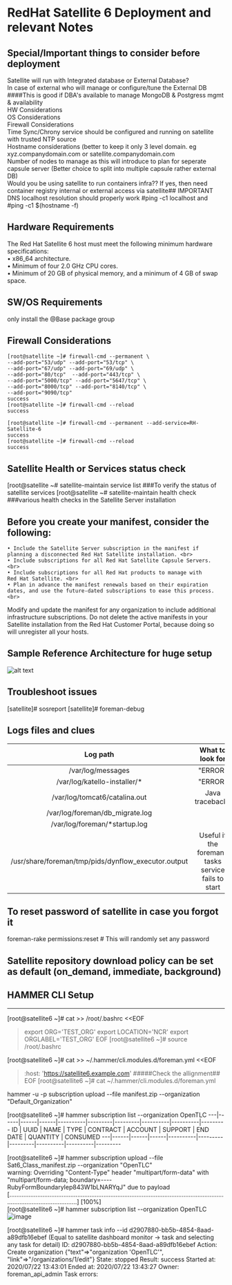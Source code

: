 # RedHat Satellite 6 Deployment and relevant Notes

## Special/Important things to consider before deployment

Satellite will run with Integrated database or External Database? <br>
In case of external who will manage or configure/tune the External DB ####This is good if DBA's available to manage MongoDB & Postgress mgmt & availability <br>
HW Considerations <br>
OS Considerations <br>
Firewall Considerations <br>
Time Sync/Chrony service should be configured and running on satellite with trusted NTP source <br>
Hostname considerations (better to keep it only 3 level domain. eg xyz.companydomain.com or satellite.companydomain.com <br>
Number of nodes to manage as this will introduce to plan for seperate capsule server (Better choice to split into multiple capsule rather external DB) <br>
Would you be using satellite to run containers infra?? If yes, then need container registry internal or external access via satellite## IMPORTANT  <br> 
DNS localhost resolution should properly work #ping -c1 localhost and #ping -c1 $(hostname -f) <br>

## Hardware Requirements
The Red Hat Satellite 6 host must meet the following minimum hardware specifications: <br>
	• x86_64 architecture.<br>
	• Minimum of four 2.0 GHz CPU cores.<br>
	• Minimum of 20 GB of physical memory, and a minimum of 4 GB of swap space.<br>

## SW/OS Requirements
only install the @Base package group

## Firewall Considerations
    [root@satellite ~]# firewall-cmd --permanent \
    --add-port="53/udp" --add-port="53/tcp" \
    --add-port="67/udp" --add-port="69/udp" \
    --add-port="80/tcp"  --add-port="443/tcp" \
    --add-port="5000/tcp" --add-port="5647/tcp" \
    --add-port="8000/tcp" --add-port="8140/tcp" \
    --add-port="9090/tcp"
    success
    [root@satellite ~]# firewall-cmd --reload
    success

    [root@satellite ~]# firewall-cmd --permanent --add-service=RH-Satellite-6
    success
    [root@satellite ~]# firewall-cmd --reload
    success
    
## Satellite Health or Services status check
 [root@satellite ~# satellite-maintain service list ###To verify the status of satellite services
 [root@satellite ~# satellite-maintain health check ###various health checks in the Satellite Server installation

## Before you create your manifest, consider the following:
	• Include the Satellite Server subscription in the manifest if planning a disconnected Red Hat Satellite installation. <br>
	• Include subscriptions for all Red Hat Satellite Capsule Servers. <br>
	• Include subscriptions for all Red Hat products to manage with Red Hat Satellite. <br>
	• Plan in advance the manifest renewals based on their expiration dates, and use the future-dated subscriptions to ease this process. <br>
Modify and update the manifest for any organization to include additional infrastructure subscriptions. Do not delete the active manifests in your Satellite installation from the Red Hat Customer Portal, because doing so will unregister all your hosts. <br>

## Sample Reference Architecture for huge setup
![alt text](https://user-images.githubusercontent.com/42198424/88525836-c3251000-d018-11ea-96b2-a3e46dfd491c.png)

## Troubleshoot issues 
[satellite]# sosreport
[satellite]# foreman-debug

## Logs files and clues
| Log path | What to look for  |
| :---:   | :-: | 
| /var/log/messages | "ERROR" |
| /var/log/katello-installer/* | "ERROR" |
| /var/log/tomcat6/catalina.out | Java tracebacks |
| /var/log/foreman/db_migrate.log | |
| /var/log/foreman/*startup.log | |
| /usr/share/foreman/tmp/pids/dynflow_executor.output | Useful if the foreman-tasks service fails to start |

## To reset password of satellite in case you forgot it
foreman-rake permissions:reset   # This will randomly set any password

## Satellite repository download policy can be set as default (on_demand, immediate, background)

## HAMMER CLI Setup
--------------------------------------------------------------------------------------------------------------------------------
[root@satellite6 ~]# cat >> /root/.bashrc <<EOF 
> export ORG='TEST_ORG'
> export LOCATION='NCR' 
> export ORGLABEL='TEST_ORG' 
> EOF 
[root@satellite6 ~]# source /root/.bashrc

[root@satellite6 ~]# cat >> ~/.hammer/cli.modules.d/foreman.yml <<EOF 
>   :host: 'https://satellite6.example.com'    #####Check the allignment##
> EOF 
[root@satellite6 ~]# cat ~/.hammer/cli.modules.d/foreman.yml

hammer -u <USER> -p <PASSWORD> subscription upload --file manifest.zip --organization "Default_Organization"

[root@satellite6 ~]# hammer subscription list --organization OpenTLC
---|------|------|------|----------|---------|---------|----------|----------|---------
ID | UUID | NAME | TYPE | CONTRACT | ACCOUNT | SUPPORT | END DATE | QUANTITY | CONSUMED
---|------|------|------|----------|---------|---------|----------|----------|---------

[root@satellite6 ~]# hammer subscription upload --file Sat6_Class_manifest.zip --organization "OpenTLC" <br>
warning: Overriding "Content-Type" header "multipart/form-data" with "multipart/form-data; boundary=----RubyFormBoundaryIep843W1bLNARYqJ" due to payload <br>
[...................................................................................................................................................................] [100%] <br>
[root@satellite6 ~]# hammer subscription list --organization OpenTLC <br>
![image](https://user-images.githubusercontent.com/42198424/88528113-d2f22380-d01b-11ea-80ba-8ed8576f2aec.png)

[root@satellite6 ~]# hammer task info --id d2907880-bb5b-4854-8aad-a89dfb16ebef    (Equal to satellite dashboard monitor -> task and selecting any task for detail)
ID:          d2907880-bb5b-4854-8aad-a89dfb16ebef
Action:      Create organization {"text"=>"organization 'OpenTLC'", "link"=>"/organizations/1/edit"}
State:       stopped
Result:      success
Started at:  2020/07/22 13:43:01
Ended at:    2020/07/22 13:43:27
Owner:       foreman_api_admin
Task errors:
